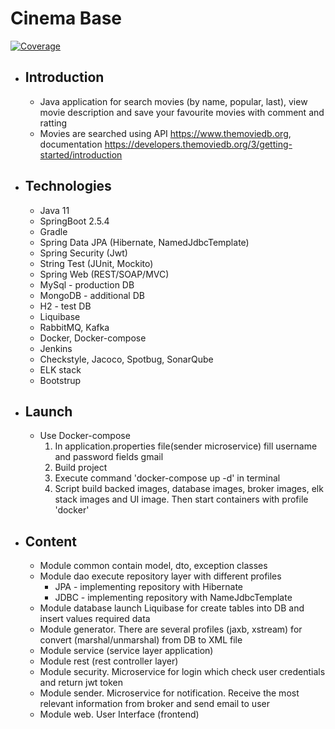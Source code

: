 # Cinema Base

[![Coverage](https://sonarcloud.io/api/project_badges/measure?project=Sergey113222_Cinema-Base-Gradle&metric=coverage)](https://sonarcloud.io/summary/new_code?id=Sergey113222_Cinema-Base-Gradle)

- ## Introduction
    - Java application for search movies (by name, popular, last), view movie description and save your favourite movies
      with comment and ratting
    - Movies are searched using API https://www.themoviedb.org,
      documentation https://developers.themoviedb.org/3/getting-started/introduction
- ## Technologies
    - Java 11
    - SpringBoot 2.5.4
    - Gradle
    - Spring Data JPA (Hibernate, NamedJdbcTemplate)
    - Spring Security (Jwt)
    - String Test (JUnit, Mockito)
    - Spring Web (REST/SOAP/MVC)
    - MySql - production DB
    - MongoDB - additional DB
    - H2 - test DB
    - Liquibase
    - RabbitMQ, Kafka
    - Docker, Docker-compose
    - Jenkins
    - Checkstyle, Jacoco, Spotbug, SonarQube
    - ELK stack
    - Bootstrup
- ## Launch    
    - Use Docker-compose
        1. In application.properties file(sender microservice) fill username and password fields gmail 
        2. Build project
        3. Execute command 'docker-compose up -d' in terminal
        4. Script build backed images, database images, broker images, elk stack images and UI image. Then start
           containers with profile 'docker'

- ## Content
    - Module common contain model, dto, exception classes
    - Module dao execute repository layer with different profiles
        - JPA - implementing repository with Hibernate
        - JDBC - implementing repository with NameJdbcTemplate
    - Module database launch Liquibase for create tables into DB and insert values required data
    - Module generator. There are several profiles (jaxb, xstream) for convert (marshal/unmarshal) from DB to XML file
    - Module service (service layer application)
    - Module rest (rest controller layer)
    - Module security. Microservice for login which check user credentials and return jwt token
    - Module sender. Microservice for notification. Receive the most relevant information from broker and send email to
       user
    - Module web. User Interface (frontend)